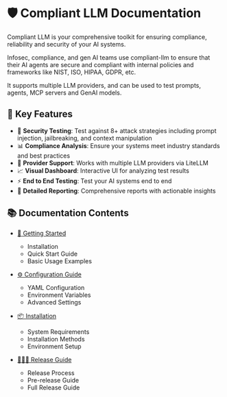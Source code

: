 # 🛡️ Compliant LLM Documentation

Compliant LLM is your comprehensive toolkit for ensuring compliance, reliability and security of your AI systems.

Infosec, compliance, and gen AI teams use compliant-llm to ensure that their AI agents are secure and compliant with internal policies and frameworks like NIST, ISO, HIPAA, GDPR, etc.

It supports multiple LLM providers, and can be used to test prompts, agents, MCP servers and GenAI models.

## 🎯 Key Features

- 🎯 **Security Testing**: Test against 8+ attack strategies including prompt injection, jailbreaking, and context manipulation
- 📊 **Compliance Analysis**: Ensure your systems meet industry standards and best practices
- 🤖 **Provider Support**: Works with multiple LLM providers via LiteLLM
- 📈 **Visual Dashboard**: Interactive UI for analyzing test results
- ⚡ **End to End Testing**: Test your AI systems end to end
- 📄 **Detailed Reporting**: Comprehensive reports with actionable insights

## 📚 Documentation Contents

- [🚀 Getting Started](./getting_started.md)
  - Installation
  - Quick Start Guide
  - Basic Usage Examples

- [⚙️ Configuration Guide](./configuration.md)
  - YAML Configuration
  - Environment Variables
  - Advanced Settings

- [📦 Installation](./installation.md)
  - System Requirements
  - Installation Methods
  - Environment Setup

- [🧑🏻‍💻 Release Guide](./release_guide.md)
  - Release Process
  - Pre-release Guide
  - Full Release Guide
